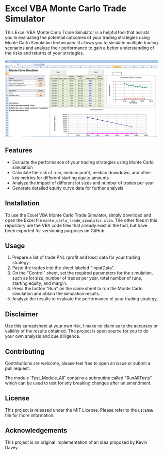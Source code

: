 # Excel VBA Monte Carlo Trade Simulator

This Excel VBA Monte Carlo Trade Simulator is a helpful tool that assists you in evaluating the potential outcomes of your trading strategies using Monte Carlo Simulation techniques. It allows you to simulate multiple trading scenarios and analyze their performance to gain a better understanding of the risks and returns of your strategies.

![Screenshot](/screenshots/screenshot.PNG)

## Features

- Evaluate the performance of your trading strategies using Monte Carlo simulation
- Calculate the risk of ruin, median profit, median drawdown, and other key metrics for different starting equity amounts
- Analyze the impact of different lot sizes and number of trades per year
- Generate detailed equity curve data for further analysis

## Installation

To use the Excel VBA Monte Carlo Trade Simulator, simply download and open the Excel file `monte_carlo_trade_simulator.xlsm`. The other files in this repository are the VBA code files that already exist in the tool, but have been exported for versioning purposes on GitHub.

## Usage

1. Prepare a list of trade PNL (profit and loss) data for your trading strategy.
2. Paste the trades into the sheet labeled "InputData". 
3. On the "Control" sheet, set the required parameters for the simulation, such as lot size, number of trades per year, total number of runs, starting equity, and margin.
3. Press the button "Run" on the same sheet to run the Monte Carlo simulation and obtain the simulation results.
4. Analyze the results to evaluate the performance of your trading strategy.

## Disclaimer

Use this spreadsheet at your own risk, I make no claim as to the accuracy or validity of the results obtained. The project is open source for you to do
your own analysis and due dilligence.

## Contributing

Contributions are welcome, please feel free to open an issue or submit a pull request.

The module 'Test_Module_All" contains a subroutine called "RunAllTests" which can be used to test for any breaking changes after an amendment.

## License

This project is released under the MIT License. Please refer to the `LICENSE` file for more information.

## Acknowledgements

This project is an original implementation of an idea proposed by Kevin Davey.

